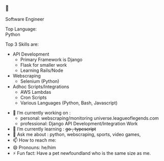 ### 🤔


Software Engineer

Top Language:  
    Python  

Top 3 Skills are:   
- API Development   
    - Primary Framework is Django
    - Flask for smaller work
    - Learning Rails/Node
- Webscraping  
    - Selenium (Python)
- Adhoc Scripts/Integrations   
    - AWS Lambdas
    - Cron Scripts
    - Various Languages (Python, Bash, Javascript)

<!--
**preston-scibek/preston-scibek** is a ✨ _special_ ✨ repository because its `README.md` (this file) appears on your GitHub profile.

Here are some ideas to get you started:
- 👯 I’m looking to collaborate on ...
- 🤔 I’m looking for help with : 
-->
- 🔭 I’m currently working on : 
    - personal: webscraping/monitoring universe.leagueoflegends.com
    - professional: Django API Development/Integration Work
- 🌱 I’m currently learning : ~~go , typescript~~
- 💬 Ask me about : python, webscraping, sports, video games, 
- 📫 How to reach me: 
- 😄 Pronouns: he/him
- ⚡ Fun fact: Have a pet newfoundland who is the same size as me.

